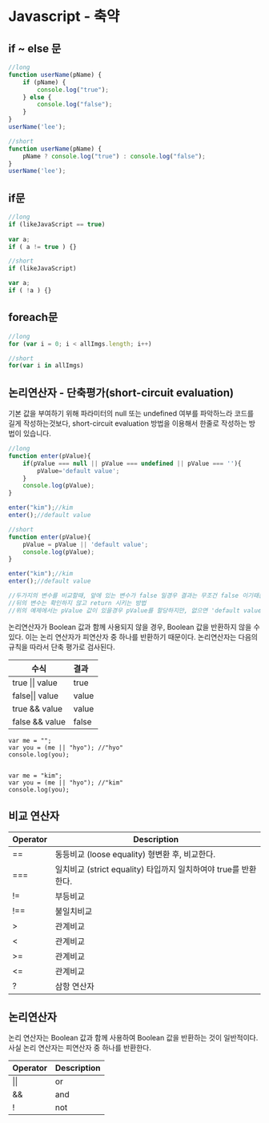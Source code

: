 # Javascript - 축약

## if ~ else 문

```javascript
//long
function userName(pName) {
	if (pName) {
		console.log("true");
	} else {
		console.log("false");
	}
}
userName('lee');
```

```javascript
//short
function userName(pName) {
	pName ? console.log("true") : console.log("false");
}
userName('lee');
```



## if문

```javascript
//long
if (likeJavaScript == true)
    
var a;
if ( a != true ) {}
```

```javascript
//short
if (likeJavaScript)

var a;
if ( !a ) {}
```



## foreach문

```javascript
//long
for (var i = 0; i < allImgs.length; i++)
```

```javascript
//short
for(var i in allImgs)
```



## 논리연산자 - 단축평가(short-circuit evaluation)

기본 값을 부여하기 위해 파라미터의 null 또는 undefined 여부를 파악하느라 코드를 길게 작성하는것보다,
short-circuit evaluation 방법을 이용해서 한줄로 작성하는 방법이 있습니다.

```javascript
//long
function enter(pValue){
    if(pValue === null || pValue === undefined || pValue === ''){
        pValue='default value';
    }
    console.log(pValue);
}

enter("kim");//kim
enter();//default value
```

```javascript
//short
function enter(pValue){
    pValue = pValue || 'default value';
    console.log(pValue);
}

enter("kim");//kim
enter();//default value

//두가지의 변수를 비교할때, 앞에 있는 변수가 false 일경우 결과는 무조건 false 이기때문에
//뒤의 변수는 확인하지 않고 return 시키는 방법
//위의 예제에서는 pValue 값이 있을경우 pValue를 할당하지만, 없으면 'default value'를 할당함
```

논리연산자가 Boolean 값과 함께 사용되지 않을 경우, Boolean 값을 반환하지 않을 수 있다. 이는 논리 연산자가 피연산자 중 하나를 반환하기 때문이다. 논리연산자는 다음의 규칙을 따라서 단축 평가로 검사된다.

| 수식            | 결과  |
| --------------- | :---- |
| true \|\| value | true  |
| false\|\| value | value |
| true && value   | value |
| false && value  | false |

```
var me = "";
var you = (me || "hyo"); //"hyo"
console.log(you);


var me = "kim";
var you = (me || "hyo"); //"kim"
console.log(you);
```



## 비교 연산자

| Operator | Description                                                  |
| -------- | ------------------------------------------------------------ |
| ==       | 동등비교 (loose equality) 형변환 후, 비교한다.               |
| ===      | 일치비교 (strict equality) 타입까지 일치하여야 true를 반환한다. |
| !=       | 부등비교                                                     |
| !==      | 불일치비교                                                   |
| >        | 관계비교                                                     |
| <        | 관계비교                                                     |
| >=       | 관계비교                                                     |
| <=       | 관계비교                                                     |
| ?        | 삼항 연산자                                                  |

## 논리연산자

논리 연산자는 Boolean 값과 함께 사용하여 Boolean 값을 반환하는 것이 일반적이다. 사실 논리 연산자는 피연산자 중 하나를 반환한다.

| Operator | Description |
| -------- | ----------- |
| \|\|     | or          |
| &&       | and         |
| !        | not         |

